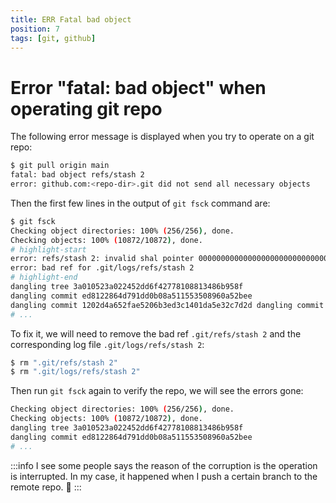 ```yaml
---
title: ERR Fatal bad object
position: 7
tags: [git, github]
---
```


# Error "fatal: bad object" when operating git repo

The following error message is displayed when you try to operate on a git repo:

```bash
$ git pull origin main
fatal: bad object refs/stash 2
error: github.com:<repo-dir>.git did not send all necessary objects
```

Then the first few lines in the output of `git fsck` command are:

```bash
$ git fsck
Checking object directories: 100% (256/256), done.
Checking objects: 100% (10872/10872), done.
# highlight-start
error: refs/stash 2: invalid shal pointer 0000000000000000000000000000000000000000
error: bad ref for .git/logs/refs/stash 2
# highlight-end
dangling tree 3a010523a022452dd6f42778108813486b958f
dangling commit ed8122864d791dd0b08a511553508960a52bee
dangling commit 1202d4a652fae5206b3ed3c1401da5e32c7d2d dangling commit 84820820a72c1a52ea812d5cce8855640f0ef12
# ...

```

To fix it, we will need to remove the bad ref `.git/refs/stash 2` and the corresponding log file `.git/logs/refs/stash 2`:

```bash
$ rm ".git/refs/stash 2"
$ rm ".git/logs/refs/stash 2"
```

Then run `git fsck` again to verify the repo, we will see the errors gone:

```bash
Checking object directories: 100% (256/256), done.
Checking objects: 100% (10872/10872), done.
dangling tree 3a010523a022452dd6f42778108813486b958f
dangling commit ed8122864d791dd0b08a511553508960a52bee
# ...
```

:::info
I see some people says the reason of the corruption is the operation is interrupted. In my case, it happened when I push a certain branch to the remote repo. 🥲
:::

